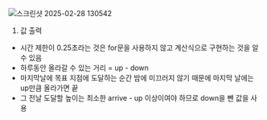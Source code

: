 ![스크린샷 2025-02-28 130542](https://github.com/user-attachments/assets/bd36984f-36e8-4d07-8d48-c5f3e1b72511)

1. 값 출력
- 시간 제한이 0.25초라는 것은 for문을 사용하지 않고 계산식으로 구현하는 것을 알 수 있음
- 하루동안 올라갈 수 있는 거리 = up - down
- 마지막날에 목표 지점에 도달하는 순간 밤에 미끄러지 않기 때문에 마지막 날에는 up만큼 올라가면 끝
- 그 전날 도달할 높이는 최소한 arrive - up 이상이여야 하므로 down을 뺀 값을 사용